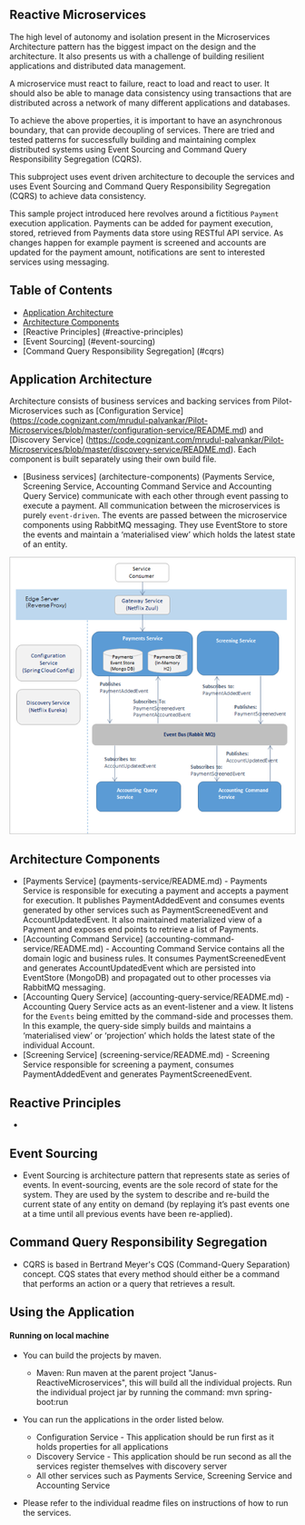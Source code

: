 ## Reactive Microservices
The high level of autonomy and isolation present in the Microservices Architecture pattern has the biggest impact on the design and the architecture. It also presents us with a challenge of building resilient applications and distributed data management. 

A microservice must react to failure, react to load and react to user. It should also be able to manage data consistency using transactions that are distributed across a network of many different applications and databases.

To achieve the above properties, it is important to have an asynchronous boundary, that can provide decoupling of services. There are tried and tested patterns for successfully building and maintaining complex distributed systems using Event Sourcing and Command Query Responsibility Segregation (CQRS). 

This subproject uses event driven architecture to decouple the services and uses Event Sourcing and Command Query Responsibility Segregation (CQRS) to achieve data consistency.

This sample project introduced here revolves around a fictitious `Payment` execution application. Payments can be added for payment execution, stored, retrieved from Payments data store using RESTful API service. As changes happen for example payment is screened and accounts are updated for the payment amount, notifications are sent to interested services using messaging.

## Table of Contents
* [Application Architecture](#application-architecture)
* [Architecture Components](#architecture-components)
* [Reactive Principles] (#reactive-principles) 
* [Event Sourcing] (#event-sourcing) 
* [Command Query Responsibility Segregation] (#cqrs)

## <a name="application-architecture"></a> Application Architecture
Architecture consists of business services and backing services from Pilot-Microservices such as [Configuration Service] (https://code.cognizant.com/mrudul-palvankar/Pilot-Microservices/blob/master/configuration-service/README.md) and [Discovery Service] (https://code.cognizant.com/mrudul-palvankar/Pilot-Microservices/blob/master/discovery-service/README.md). Each component is built separately using their own build file.  

* [Business services] (architecture-components) (Payments Service, Screening Service, Accounting Command Service and Accounting Query Service) communicate with each other through event passing to execute a payment. All communication between the microservices is purely `event-driven`. The events are passed between the microservice components using RabbitMQ messaging. They use EventStore to store the events and maintain a ‘materialised view’ which holds the latest state of an entity.

![Reactive Microservices Architecture](Janus-ReactiveMicroservices.png)

## <a name="architecture-components"></a> Architecture Components
* [Payments Service] (payments-service/README.md) - Payments Service is responsible for executing a payment and accepts a payment for execution. It publishes PaymentAddedEvent and consumes events generated by other services such as PaymentScreenedEvent and AccountUpdatedEvent. It also maintained materialized view of a Payment and exposes end points to retrieve a list of Payments.
* [Accounting Command Service] (accounting-command-service/README.md) - Accounting Command Service contains all the domain logic and business rules. It consumes PaymentScreenedEvent and generates AccountUpdatedEvent which are persisted into EventStore (MongoDB) and propagated out to other processes via RabbitMQ messaging.
* [Accounting Query Service] (accounting-query-service/README.md) - Accounting Query Service acts as an event-listener and a view. It listens for the `Events` being emitted by the command-side and processes them. In this example, the query-side simply builds and maintains a ‘materialised view’ or ‘projection’ which holds the latest state of the individual Account. 
* [Screening Service] (screening-service/README.md) - Screening Service responsible for screening a payment, consumes PaymentAddedEvent and generates PaymentScreenedEvent. 

## <a name="reactive-principles"></a> Reactive Principles 
*

## <a name="event-scourcing"></a> Event Sourcing 
* Event Sourcing is architecture pattern that represents state as series of events. In event-sourcing, events are the sole record of state for the system. They are used by the system to describe and re-build the current state of any entity on demand (by replaying it’s past events one at a time until all previous events have been re-applied). 

## <a name="cqrs"></a> Command Query Responsibility Segregation
* CQRS is based in Bertrand Meyer's CQS (Command-Query Separation) concept. CQS states that every method should either be a command that performs an action or a query that retrieves a result.

## Using the Application

#### Running on local machine
* You can build the projects by maven. 
    * Maven: Run maven at the parent project "Janus-ReactiveMicroservices", this will build all the individual projects. Run the  individual project jar by running the command: mvn spring-boot:run

* You can run the applications in the order listed below.
    * Configuration Service - This application should be run first as it holds properties for all applications 
    * Discovery Service - This application should be run second as all the services register themselves with discovery server
    * All other services such as Payments Service, Screening Service and Accounting Service

* Please refer to the individual readme files on instructions of how to run the services. 